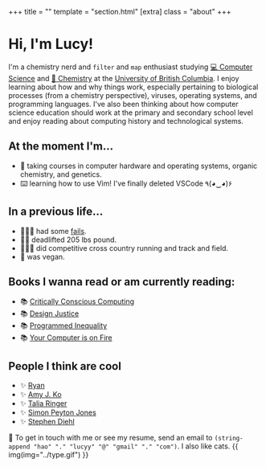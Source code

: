 +++
title = ""
template = "section.html"
[extra]
class = "about"
+++

# Hi, I'm Lucy!

I'm a chemistry nerd and `filter` and `map` enthusiast studying [💻 Computer Science](https://www.cs.ubc.ca/) and [🧪 Chemistry](https://www.chem.ubc.ca/) at the [University of British Columbia](https://www.ubc.ca/). I enjoy learning about how and why things work, especially pertaining to biological processes (from a chemistry perspective), viruses, operating systems, and programming languages. I've also been thinking about how computer science education should work at the primary and secondary school level and enjoy reading about computing history and technological systems. 
<div class="flex-row-col">
<div>

## At the moment I'm...
- 🎒 taking courses in computer hardware and operating systems, organic chemistry, and genetics.
- ⌨️  learning how to use Vim! I've finally deleted VSCode	٩(◕‿◕)۶

</div>

<div>

## In a previous life...
- 🤷🏻‍♀ had some [fails](@/failures/_index.md).
- 🏋️‍♀️ deadlifted 205 lbs pound.
- 🏃🏻‍♀ did competitive cross country running and track and field.
- 🥕 was vegan.

</div>
</div>

<div class="flex-row-col">
<div>

## Books I wanna read or am currently reading:
- 📚 [Critically Conscious Computing](https://criticallyconsciouscomputing.org/)
- 📚 [Design Justice](https://design-justice.pubpub.org/)
- 📚 [Programmed Inequality](https://mitpress.mit.edu/books/programmed-inequality)
- 📚 [Your Computer is on Fire](https://mitpress.mit.edu/books/your-computer-fire)

</div>

<div>

## People I think are cool 
- ✨ [Ryan](https://www.ryanmehri.dev/)
- ✨ [Amy J. Ko](https://faculty.washington.edu/ajko/)
- ✨ [Talia Ringer](https://twitter.com/TaliaRinger)
- ✨ [Simon Peyton Jones](https://en.wikipedia.org/wiki/Simon_Peyton_Jones)
- ✨ [Stephen Diehl](https://twitter.com/smdiehl) 

</div>
</div>

💖 To get in touch with me or see my resume, send an email to `(string-append "hao" "." "lucyy" "@" "gmail" "." "com")`. I also like cats.
{{ img(img="../type.gif") }}



